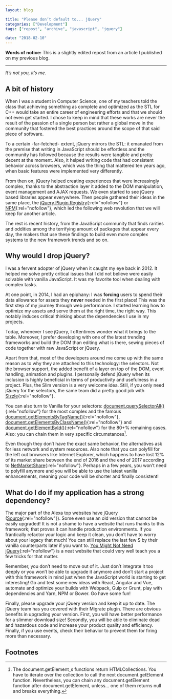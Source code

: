 ```yaml
---
layout: blog

title: "Please don’t default to... jQuery"
categories: ["Development"]
tags: ["repost", "archive", "javascript", "jquery"]

date: "2018-02-10"
---
```


**Words of notice:** This is a slightly edited repost from an article I published on my previous blog.

***

_It’s not you, it’s me._

## A bit of history

When I was a student in Computer Science, one of my teachers told the class that achieving something as complete and
optimized as the STL for C++ would take an entire career of engineering efforts and that we should not even get started.
I chose to keep in mind that these works are never the result of the passion of a single person but rather a global move
in the community that fostered the best practices around the scope of that said piece of software.

<!-- READ MORE -->

To a certain -far-fetched- extent, jQuery mirrors the STL: it emanated from the premise that writing in JavaScript
should be effortless and the community has followed because the results were tangible and pretty decent at the moment.
Also, it helped writing code that had consistent behavior across browsers, which was the thing that mattered ten years
ago, when basic features were implemented very differently.

From then on, jQuery helped creating experiences that were increasingly complex, thanks to the abstraction layer it
added to the DOM manipulation, event management and AJAX requests. We even started to see jQuery based libraries appear
everywhere. Then people gathered their ideas in the same place, the [jQuery Plugin Registry](http://plugins.jquery.com/){:rel="nofollow"}
or [NPM](https://www.npmjs.com/){:rel="nofollow"}, which led the following web revolution that we will keep for another
article.

The rest is recent history, from the JavaScript community that finds rarities and oddities among the terrifying amount
of packages that appear every day, the makers that use these findings to build even more complex systems to the new
framework trends and so on.

## Why would I drop jQuery?

I was a fervent adopter of jQuery when it caught my eye back in 2012. It helped me solve pretty critical issues that I
did not believe were easily solvable with vanilla JavaScript. It was my favorite tool when dealing with complex tasks.

At one point, in 2014, I had an epiphany: I was **forcing** users to spend their data allowance for assets they
**never** needed in the first place! This was the first step of my journey through web performance. I started learning
how to optimize my assets and serve them at the right time, the right way. This notably induces critical thinking about
the dependencies I use in my projects.

Today, whenever I see jQuery, I oftentimes wonder what it brings to the table. Moreover, I prefer developing with one of
the latest trending frameworks and build the DOM than editing what is there, sewing pieces of code together with raw
JavaScript or jQuery.

Apart from that, most of the developers around me come up with the same reason as to why they are attached to this
technology: the selectors. Not the browser support, the added benefit of a layer on top of the DOM, event handling,
animation and plugins. I personally defend jQuery when its inclusion is highly beneficial in terms of productivity and
usefulness in a project. Plus, the Slim version is a very welcome idea. Still, if you only need jQuery for the
selectors, the same team did a pretty good job with [Sizzle](http://sizzlejs.com/){:rel="nofollow"}.

You can also turn to Vanilla for your selectors: [document.querySelectorAll()](https://developer.mozilla.org/en-US/docs/Web/API/Document/querySelectorAll){:rel="nofollow"}
for the most complex and the famous [document.getElementsByTagName()](https://developer.mozilla.org/en-US/docs/Web/API/Document/getElementsByTagName){:rel="nofollow"},
[document.getElementsByClassName()](https://developer.mozilla.org/en-US/docs/Web/API/Document/getElementsByClassName){:rel="nofollow"}
and [document.getElementById()](https://developer.mozilla.org/en-US/docs/Web/API/Document/getElementById){:rel="nofollow"}
for the 80+% remaining cases. Also: you can chain them in very specific circumstances[^1].

Even though they don’t have the exact same behavior, the alternatives ask for less network and system resources. Also
note that you can polyfill for the left out browsers like Internet Explorer, which happens to have lost 12% of its
market share between the end of 2016 and the end of 2017 according to [NetMarketShare](https://netmarketshare.com/){:rel="nofollow"}.
Perhaps in a few years, you won’t need to polyfill anymore and you will be able to use the latest vanilla enhancements,
meaning your code will be shorter and finally consistent!

## What do I do if my application has a strong dependency?

The major part of the Alexa top websites have jQuery ([Source](https://publicwww.com/websites/jquery/){:rel="nofollow"}).
Some even use an old version that cannot be easily upgraded! It is not a shame to have a website that runs thanks to
this framework; that proves it can handle production environments. If you frantically refactor your logic and keep it
clean, you don’t have to worry about your legacy that much! You can still replace the last few $ by their vanilla
counterparts later if you want to. [You Might Not Need jQuery](http://youmightnotneedjquery.com/){:rel="nofollow"} is a
neat website that could very well teach you a few tricks for that matter.

Remember, you don’t need to move out of it. Just don’t integrate it too deeply or you won’t be able to upgrade it
anymore and don’t start a project with this framework in mind just when the JavaScript world is starting to get
interesting! Go and test some new ideas with React, Angular and Vue, automate and optimize your builds with Webpack,
Gulp or Grunt, play with dependencies and Yarn, NPM or Bower. Go have some fun!

Finally, please upgrade your jQuery version and keep it up to date. The jQuery team has you covered with their Migrate
plugin. There are obvious benefits in upgrading your version. First, you will have better performance for a slimmer
download size! Secondly, you will be able to eliminate dead and hazardous code and increase your product quality and
efficiency. Finally, if you use events, check their behavior to prevent them for firing more than necessary.

## Footnotes

[^1]: The document.getElement_s functions return HTMLCollections. You have to iterate over the collection to call the next document.getElement function. Nevertheless, you can chain any document.getElement function after document.getElement, unless... one of them returns null and breaks everything.
